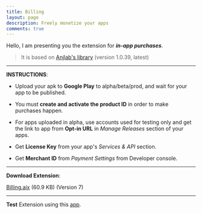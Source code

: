 ```yaml
---
title: Billing
layout: page
description: Freely monetize your apps
comments: true
---
```


Hello, I am presenting you the extension for **_in-app purchases_**.

> It is based on [Anjlab's library](https://github.com/anjlab/android-inapp-billing-v3) (version 1.0.39, latest)

----------


**INSTRUCTIONS**:

* Upload your apk to **Google Play** to alpha/beta/prod, and wait for your app to be published.

* You must **create and activate the product ID** in order to make purchases happen.

* For apps uploaded in alpha, use accounts used for testing only and get the link to app from **Opt-in URL** in _Manage Releases_ section of your apps.

* Get **License Key** from your app's _Services & API_ section.

* Get **Merchant ID** from _Payment Settings_ from Developer console.


----------

**Download Extension**:

<a class="attachment" href="/aix/files/Billing.aix">Billing.aix</a> (60.9 KB) (Version 7)

----------
**Test** Extension using this [app](https://play.google.com/apps/testing/com.thunkable.android.pavitragolchha.Billing).
